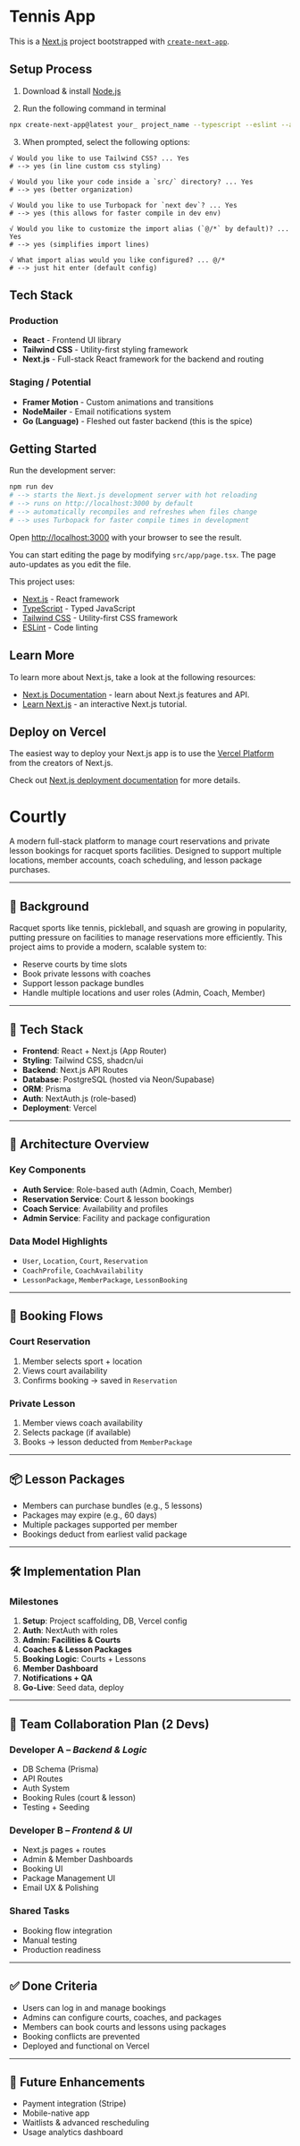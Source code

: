 # Tennis App

This is a [Next.js](https://nextjs.org) project bootstrapped with [`create-next-app`](https://nextjs.org/docs/app/api-reference/cli/create-next-app).

## Setup Process

1. Download & install [Node.js](https://nodejs.org/)

2. Run the following command in terminal
```bash
npx create-next-app@latest your_ project_name --typescript --eslint --app
```

3. When prompted, select the following options:
```
√ Would you like to use Tailwind CSS? ... Yes
# --> yes (in line custom css styling)

√ Would you like your code inside a `src/` directory? ... Yes
# --> yes (better organization)

√ Would you like to use Turbopack for `next dev`? ... Yes
# --> yes (this allows for faster compile in dev env)

√ Would you like to customize the import alias (`@/*` by default)? ... Yes
# --> yes (simplifies import lines)

√ What import alias would you like configured? ... @/*
# --> just hit enter (default config)
```

## Tech Stack

### Production
- **React** - Frontend UI library
- **Tailwind CSS** - Utility-first styling framework
- **Next.js** - Full-stack React framework for the backend and routing

### Staging / Potential
- **Framer Motion** - Custom animations and transitions
- **NodeMailer** - Email notifications system
- **Go (Language)** - Fleshed out faster backend (this is the spice)

## Getting Started

Run the development server:

```bash
npm run dev
# --> starts the Next.js development server with hot reloading
# --> runs on http://localhost:3000 by default
# --> automatically recompiles and refreshes when files change
# --> uses Turbopack for faster compile times in development
```

Open [http://localhost:3000](http://localhost:3000) with your browser to see the result.

You can start editing the page by modifying `src/app/page.tsx`. The page auto-updates as you edit the file.

This project uses:
- [Next.js](https://nextjs.org/) - React framework
- [TypeScript](https://www.typescriptlang.org/) - Typed JavaScript
- [Tailwind CSS](https://tailwindcss.com/) - Utility-first CSS framework
- [ESLint](https://eslint.org/) - Code linting

## Learn More

To learn more about Next.js, take a look at the following resources:

- [Next.js Documentation](https://nextjs.org/docs) - learn about Next.js features and API.
- [Learn Next.js](https://nextjs.org/learn) - an interactive Next.js tutorial.

## Deploy on Vercel

The easiest way to deploy your Next.js app is to use the [Vercel Platform](https://vercel.com/new?utm_medium=default-template&filter=next.js&utm_source=create-next-app&utm_campaign=create-next-app-readme) from the creators of Next.js.

Check out [Next.js deployment documentation](https://nextjs.org/docs/app/building-your-application/deploying) for more details.

# Courtly

A modern full-stack platform to manage court reservations and private lesson bookings for racquet sports facilities. Designed to support multiple locations, member accounts, coach scheduling, and lesson package purchases.

---

## 🧠 Background

Racquet sports like tennis, pickleball, and squash are growing in popularity, putting pressure on facilities to manage reservations more efficiently. This project aims to provide a modern, scalable system to:

- Reserve courts by time slots
- Book private lessons with coaches
- Support lesson package bundles
- Handle multiple locations and user roles (Admin, Coach, Member)

---

## 🚀 Tech Stack

- **Frontend**: React + Next.js (App Router)
- **Styling**: Tailwind CSS, shadcn/ui
- **Backend**: Next.js API Routes
- **Database**: PostgreSQL (hosted via Neon/Supabase)
- **ORM**: Prisma
- **Auth**: NextAuth.js (role-based)
- **Deployment**: Vercel

---

## 🧱 Architecture Overview

### Key Components

- **Auth Service**: Role-based auth (Admin, Coach, Member)
- **Reservation Service**: Court & lesson bookings
- **Coach Service**: Availability and profiles
- **Admin Service**: Facility and package configuration

### Data Model Highlights

- `User`, `Location`, `Court`, `Reservation`
- `CoachProfile`, `CoachAvailability`
- `LessonPackage`, `MemberPackage`, `LessonBooking`

---

## 📆 Booking Flows

### Court Reservation
1. Member selects sport + location
2. Views court availability
3. Confirms booking → saved in `Reservation`

### Private Lesson
1. Member views coach availability
2. Selects package (if available)
3. Books → lesson deducted from `MemberPackage`

---

## 📦 Lesson Packages

- Members can purchase bundles (e.g., 5 lessons)
- Packages may expire (e.g., 60 days)
- Multiple packages supported per member
- Bookings deduct from earliest valid package

---

## 🛠️ Implementation Plan

### Milestones

1. **Setup**: Project scaffolding, DB, Vercel config
2. **Auth**: NextAuth with roles
3. **Admin: Facilities & Courts**
4. **Coaches & Lesson Packages**
5. **Booking Logic**: Courts + Lessons
6. **Member Dashboard**
7. **Notifications + QA**
8. **Go-Live**: Seed data, deploy

---

## 👥 Team Collaboration Plan (2 Devs)

### Developer A – *Backend & Logic*
- DB Schema (Prisma)
- API Routes
- Auth System
- Booking Rules (court & lesson)
- Testing + Seeding

### Developer B – *Frontend & UI*
- Next.js pages + routes
- Admin & Member Dashboards
- Booking UI
- Package Management UI
- Email UX & Polishing

### Shared Tasks
- Booking flow integration
- Manual testing
- Production readiness

---

## ✅ Done Criteria

- Users can log in and manage bookings
- Admins can configure courts, coaches, and packages
- Members can book courts and lessons using packages
- Booking conflicts are prevented
- Deployed and functional on Vercel

---

## 🧪 Future Enhancements

- Payment integration (Stripe)
- Mobile-native app
- Waitlists & advanced rescheduling
- Usage analytics dashboard